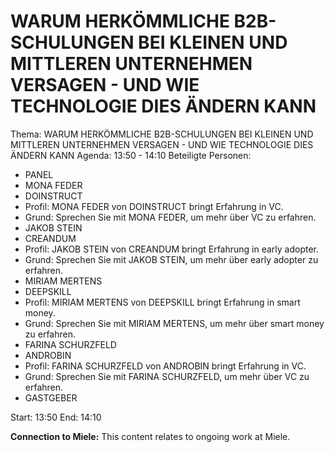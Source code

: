 # WARUM HERKÖMMLICHE B2B-SCHULUNGEN BEI KLEINEN UND MITTLEREN UNTERNEHMEN VERSAGEN - UND WIE TECHNOLOGIE DIES ÄNDERN KANN
Thema: WARUM HERKÖMMLICHE B2B-SCHULUNGEN BEI KLEINEN UND MITTLEREN UNTERNEHMEN VERSAGEN - UND WIE TECHNOLOGIE DIES ÄNDERN KANN
Agenda: 13:50 - 14:10
Beteiligte Personen:
- PANEL
- MONA FEDER
- DOINSTRUCT
- Profil: MONA FEDER von DOINSTRUCT bringt Erfahrung in VC.
- Grund: Sprechen Sie mit MONA FEDER, um mehr über VC zu erfahren.
- JAKOB STEIN
- CREANDUM
- Profil: JAKOB STEIN von CREANDUM bringt Erfahrung in early adopter.
- Grund: Sprechen Sie mit JAKOB STEIN, um mehr über early adopter zu erfahren.
- MIRIAM MERTENS
- DEEPSKILL
- Profil: MIRIAM MERTENS von DEEPSKILL bringt Erfahrung in smart money.
- Grund: Sprechen Sie mit MIRIAM MERTENS, um mehr über smart money zu erfahren.
- FARINA SCHURZFELD
- ANDROBIN
- Profil: FARINA SCHURZFELD von ANDROBIN bringt Erfahrung in VC.
- Grund: Sprechen Sie mit FARINA SCHURZFELD, um mehr über VC zu erfahren.
- GASTGEBER

Start: 13:50
End: 14:10

**Connection to Miele:** This content relates to ongoing work at Miele.
